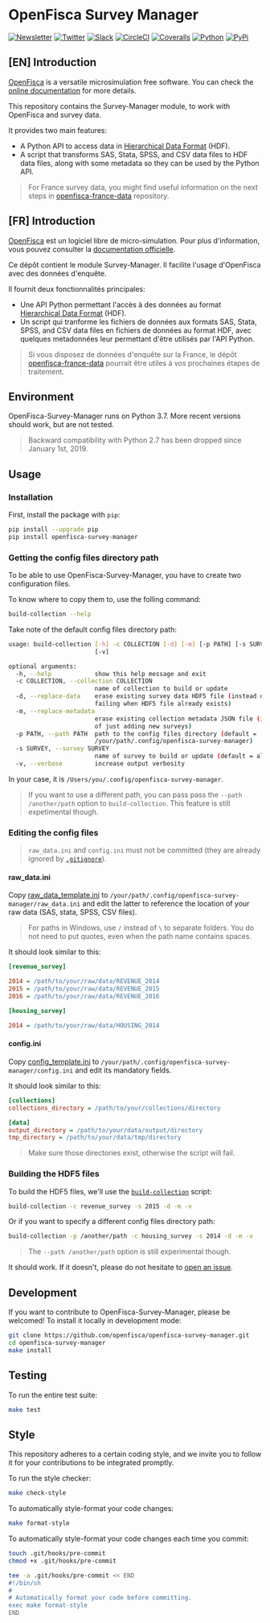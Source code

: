 # OpenFisca Survey Manager

[![Newsletter](https://img.shields.io/badge/newsletter-subscribe!-informational.svg?style=flat)](mailto:contact%40openfisca.org?subject=Subscribe%20to%20your%20newsletter%20%7C%20S'inscrire%20%C3%A0%20votre%20newsletter&body=%5BEnglish%20version%20below%5D%0A%0ABonjour%2C%0A%0AVotre%C2%A0pr%C3%A9sence%C2%A0ici%C2%A0nous%C2%A0ravit%C2%A0!%20%F0%9F%98%83%0A%0AEnvoyez-nous%20cet%20email%20pour%20que%20l'on%20puisse%20vous%20inscrire%20%C3%A0%20la%20newsletter.%20%0A%0AAh%C2%A0!%20Et%20si%20vous%20pouviez%20remplir%20ce%20petit%20questionnaire%2C%20%C3%A7a%20serait%20encore%20mieux%C2%A0!%0Ahttps%3A%2F%2Fgoo.gl%2Fforms%2F45M0VR1TYKD1RGzX2%0A%0AAmiti%C3%A9%2C%0AL%E2%80%99%C3%A9quipe%20OpenFisca%0A%0A%3D%3D%3D%3D%3D%3D%3D%3D%3D%3D%3D%3D%3D%3D%3D%3D%3D%3D%20ENGLISH%20VERSION%20%3D%3D%3D%3D%3D%3D%3D%3D%3D%3D%3D%3D%3D%3D%3D%3D%3D%3D%3D%3D%3D%3D%3D%0A%0AHi%2C%20%0A%0AWe're%20glad%20to%20see%20you%20here!%20%F0%9F%98%83%0A%0APlease%20send%20us%20this%20email%2C%20so%20we%20can%20subscribe%20you%20to%20the%20newsletter.%0A%0AAlso%2C%20if%20you%20can%20fill%20out%20this%20short%20survey%2C%20even%20better!%0Ahttps%3A%2F%2Fgoo.gl%2Fforms%2FsOg8K1abhhm441LG2%0A%0ACheers%2C%0AThe%20OpenFisca%20Team)
[![Twitter](https://img.shields.io/badge/twitter-follow%20us!-9cf.svg?style=flat)](https://twitter.com/intent/follow?screen_name=openfisca)
[![Slack](https://img.shields.io/badge/slack-join%20us!-blueviolet.svg?style=flat)](mailto:contact%40openfisca.org?subject=Join%20you%20on%20Slack%20%7C%20Nous%20rejoindre%20sur%20Slack&body=%5BEnglish%20version%20below%5D%0A%0ABonjour%2C%0A%0AVotre%C2%A0pr%C3%A9sence%C2%A0ici%C2%A0nous%C2%A0ravit%C2%A0!%20%F0%9F%98%83%0A%0ARacontez-nous%20un%20peu%20de%20vous%2C%20et%20du%20pourquoi%20de%20votre%20int%C3%A9r%C3%AAt%20de%20rejoindre%20la%20communaut%C3%A9%20OpenFisca%20sur%20Slack.%0A%0AAh%C2%A0!%20Et%20si%20vous%20pouviez%20remplir%20ce%20petit%20questionnaire%2C%20%C3%A7a%20serait%20encore%20mieux%C2%A0!%0Ahttps%3A%2F%2Fgoo.gl%2Fforms%2F45M0VR1TYKD1RGzX2%0A%0AN%E2%80%99oubliez%20pas%20de%20nous%20envoyer%20cet%20email%C2%A0!%20Sinon%2C%20on%20ne%20pourra%20pas%20vous%20contacter%20ni%20vous%20inviter%20sur%20Slack.%0A%0AAmiti%C3%A9%2C%0AL%E2%80%99%C3%A9quipe%20OpenFisca%0A%0A%3D%3D%3D%3D%3D%3D%3D%3D%3D%3D%3D%3D%3D%3D%3D%3D%3D%3D%20ENGLISH%20VERSION%20%3D%3D%3D%3D%3D%3D%3D%3D%3D%3D%3D%3D%3D%3D%3D%3D%3D%3D%3D%3D%3D%3D%3D%0A%0AHi%2C%20%0A%0AWe're%20glad%20to%20see%20you%20here!%20%F0%9F%98%83%0A%0APlease%20tell%20us%20a%20bit%20about%20you%20and%20why%20you%20want%20to%20join%20the%20OpenFisca%20community%20on%20Slack.%0A%0AAlso%2C%20if%20you%20can%20fill%20out%20this%20short%20survey%2C%20even%20better!%0Ahttps%3A%2F%2Fgoo.gl%2Fforms%2FsOg8K1abhhm441LG2.%0A%0ADon't%20forget%20to%20send%20us%20this%20email!%20Otherwise%20we%20won't%20be%20able%20to%20contact%20you%20back%2C%20nor%20invite%20you%20on%20Slack.%0A%0ACheers%2C%0AThe%20OpenFisca%20Team)
[![CircleCI](https://img.shields.io/circleci/project/github/openfisca/openfisca-survey-manager/master.svg?style=flat)](https://circleci.com/gh/openfisca/openfisca-survey-manager)
[![Coveralls](https://img.shields.io/coveralls/github/openfisca/openfisca-survey-manager/master.svg?style=flat)](https://coveralls.io/github/openfisca/openfisca-survey-manager?branch=master)
[![Python](https://img.shields.io/pypi/pyversions/openfisca-survey-manager.svg)](https://pypi.python.org/pypi/openfisca-survey-manager)
[![PyPi](https://img.shields.io/pypi/v/openfisca-survey-manager.svg?style=flat)](https://pypi.python.org/pypi/openfisca-survey-manager)

## [EN] Introduction

[OpenFisca](https://openfisca.org) is a versatile microsimulation free software. You can check the [online documentation](https://openfisca.org/doc/) for more details.

This repository contains the Survey-Manager module, to work with OpenFisca and survey data.

It provides two main features:
* A Python API to access data in [Hierarchical Data Format](https://en.wikipedia.org/wiki/Hierarchical_Data_Format) (HDF).
* A script that transforms SAS, Stata, SPSS, and CSV data files to HDF data files, along with some metadata so they can be used by the Python API.

> For France survey data, you might find useful information on the next steps in [openfisca-france-data](https://github.com/openfisca/openfisca-france-data) repository.

## [FR] Introduction

[OpenFisca](https://openfisca.org) est un logiciel libre de micro-simulation. Pour plus d'information, vous pouvez consulter la [documentation officielle](https://openfisca.org/doc/).

Ce dépôt contient le module Survey-Manager. Il facilite l'usage d'OpenFisca avec des données d'enquête.

Il fournit deux fonctionnalités principales:
* Une API Python permettant l'accès à des données au format [Hierarchical Data Format](https://fr.wikipedia.org/wiki/Hierarchical_Data_Format) (HDF).
* Un script qui tranforme les fichiers de données aux formats SAS, Stata, SPSS, and CSV data files en fichiers de données au format HDF, avec quelques metadonnées leur permettant d'être utilisés par l'API Python.

> Si vous disposez de données d'enquête sur la France, le dépôt [openfisca-france-data](https://github.com/openfisca/openfisca-france-data) pourrait être utiles à vos prochaines étapes de traitement.

## Environment

OpenFisca-Survey-Manager runs on Python 3.7. More recent versions should work, but are not tested.

> Backward compatibility with Python 2.7 has been dropped since January 1st, 2019.

## Usage

### Installation

First, install the package with `pip`:

```bash
pip install --upgrade pip
pip install openfisca-survey-manager
```

### Getting the config files directory path

To be able to use OpenFisca-Survey-Manager, you have to create two configuration files.

To know where to copy them to, use the folling command:

```bash
build-collection --help
```

Take note of the default config files directory path:

```bash
usage: build-collection [-h] -c COLLECTION [-d] [-m] [-p PATH] [-s SURVEY]
                        [-v]

optional arguments:
  -h, --help            show this help message and exit
  -c COLLECTION, --collection COLLECTION
                        name of collection to build or update
  -d, --replace-data    erase existing survey data HDF5 file (instead of
                        failing when HDF5 file already exists)
  -m, --replace-metadata
                        erase existing collection metadata JSON file (instead
                        of just adding new surveys)
  -p PATH, --path PATH  path to the config files directory (default =
                        /your/path/.config/openfisca-survey-manager)
  -s SURVEY, --survey SURVEY
                        name of survey to build or update (default = all)
  -v, --verbose         increase output verbosity
```

In your case, it is `/Users/you/.config/openfisca-survey-manager`.

> If you want to use a different path, you can pass pass the `--path /another/path` option to `build-collection`. This feature is still expetimental though.

### Editing the config files

> `raw_data.ini` and `config.ini` must not be committed (they are already ignored by [`.gitignore`](.gitignore)).

#### raw_data.ini

Copy [raw_data_template.ini](openfisca_survey_manager/config_files_templates/raw_data_template.ini) to `/your/path/.config/openfisca-survey-manager/raw_data.ini` and edit the latter to reference the location of your raw data (SAS, stata, SPSS, CSV files).

> For paths in Windows, use `/` instead of `\` to separate folders. You do not need to put quotes, even when the path name contains spaces.

It should look similar to this:

```ini
[revenue_survey]

2014 = /path/to/your/raw/data/REVENUE_2014
2015 = /path/to/your/raw/data/REVENUE_2015
2016 = /path/to/your/raw/data/REVENUE_2016

[housing_survey]

2014 = /path/to/your/raw/data/HOUSING_2014
```

#### config.ini

Copy [config_template.ini](openfisca_survey_manager/config_files_templates/config_template.ini) to `/your/path/.config/openfisca-survey-manager/config.ini` and edit its mandatory fields.

It should look similar to this:

```ini
[collections]
collections_directory = /path/to/your/collections/directory

[data]
output_directory = /path/to/your/data/output/directory
tmp_directory = /path/to/your/data/tmp/directory
```

> Make sure those directories exist, otherwise the script will fail.

### Building the HDF5 files

To build the HDF5 files, we'll use the [`build-collection`](openfisca_survey_manager/scripts/build_collection.py) script:

```bash
build-collection -c revenue_survey -s 2015 -d -m -v
```

Or if you want to specify a different config files directory path:

```bash
build-collection -p /another/path -c housing_survey -s 2014 -d -m -v
```

> The `--path /another/path` option is still experimental though.

It should work. If it doesn't, please do not hesitate to [open an issue](https://github.com/openfisca/openfisca-survey-manager/issues/new).

## Development

If you want to contribute to OpenFisca-Survey-Manager, please be welcomed! To install it locally in development mode:

```bash
git clone https://github.com/openfisca/openfisca-survey-manager.git
cd openfisca-survey-manager
make install
```

## Testing

To run the entire test suite:

```sh
make test
```

## Style

This repository adheres to a certain coding style, and we invite you to follow it for your contributions to be integrated promptly.

To run the style checker:

```sh
make check-style
```

To automatically style-format your code changes:

```sh
make format-style
```

To automatically style-format your code changes each time you commit:

```sh
touch .git/hooks/pre-commit
chmod +x .git/hooks/pre-commit

tee -a .git/hooks/pre-commit << END
#!/bin/sh
#
# Automatically format your code before committing.
exec make format-style
END
```
